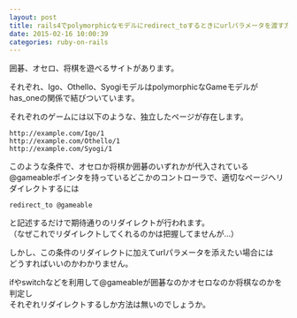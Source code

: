 ```yaml
---
layout: post
title: rails4でpolymorphicなモデルにredirect_toするときにurlパラメータを渡す方法
date: 2015-02-16 10:00:39
categories: ruby-on-rails
---
```

<p>囲碁、オセロ、将棋を遊べるサイトがあります。</p>

<p>それぞれ、Igo、Othello、SyogiモデルはpolymorphicなGameモデルがhas_oneの関係で結びついています。</p>

<p>それぞれのゲームには以下のような、独立したページが存在します。</p>

```
http://example.com/Igo/1
http://example.com/Othello/1
http://example.com/Syogi/1
```

<p>このような条件で、オセロか将棋か囲碁のいずれかが代入されている@gameableポインタを持っているどこかのコントローラで、適切なページヘリダイレクトするには</p>

```
redirect_to @gameable
```

<p>と記述するだけで期待通りのリダイレクトが行われます。<br>
（なぜこれでリダイレクトしてくれるのかは把握してませんが…）</p>

<p>しかし、この条件のリダイレクトに加えてurlパラメータを添えたい場合には<br>
どうすればいいのかわかりません。</p>

<p>ifやswitchなどを利用して@gameableが囲碁なのかオセロなのか将棋なのかを判定し<br>
それぞれリダイレクトするしか方法は無いのでしょうか。</p>
